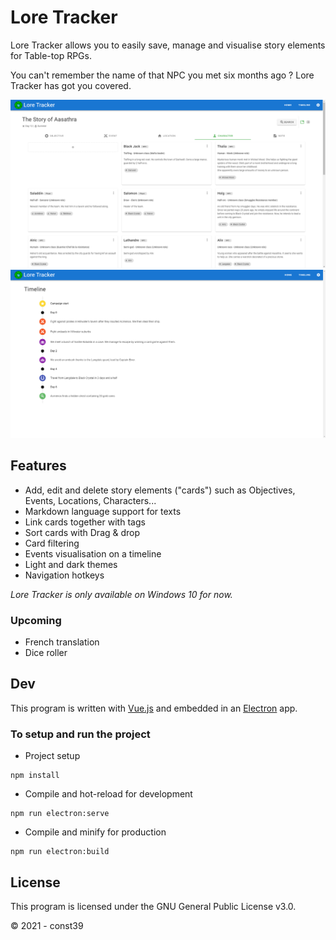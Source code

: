 # Lore Tracker

Lore Tracker allows you to easily save, manage and visualise story elements for Table-top RPGs.

You can't remember the name of that NPC you met six months ago ? Lore Tracker has got you covered.

![characters tab](screenshots/characters.png)
![characters page](screenshots/timeline.png)
## Features

* Add, edit and delete story elements ("cards") such as Objectives, Events, Locations, Characters... 
* Markdown language support for texts
* Link cards together with tags
* Sort cards with Drag & drop
* Card filtering
* Events visualisation on a timeline
* Light and dark themes
* Navigation hotkeys

*Lore Tracker is only available on Windows 10 for now.*

### Upcoming

* French translation
* Dice roller 


## Dev

This program is written with [Vue.js](https://github.com/vuejs/vue) and embedded in an [Electron](https://www.electronjs.org/) app.

### To setup and run the project

* Project setup
```
npm install
```

* Compile and hot-reload for development
```
npm run electron:serve
```

* Compile and minify for production
```
npm run electron:build
```

## License

This program is licensed under the GNU General Public License v3.0.

© 2021 - const39